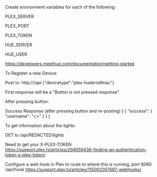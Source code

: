 Create environment variables for each of the following:

PLEX_SERVER

PLEX_PORT

PLEX_TOKEN

HUE_SERVER

HUE_USER

https://developers.meethue.com/documentation/getting-started

To Register a new Device:

Post to:
http://<bridge ip address>/api
{"devicetype":"plex-huebris#mac"}

First response will be a "Button is not pressed response"

After pressing button:

Success Response (after pressing button and re-posting)
[
	{
		"success": {
			"username": "<<REDACTED>>"
		}
	}
]

To get information about the lights:

GET to 
/api/REDACTED/lights

Need to get your X-PLEX-TOKEN
https://support.plex.tv/articles/204059436-finding-an-authentication-token-x-plex-token/

Configure a web hook in Plex to route to where this is running, port 8080 /api/hook
https://support.plex.tv/articles/115002267687-webhooks/